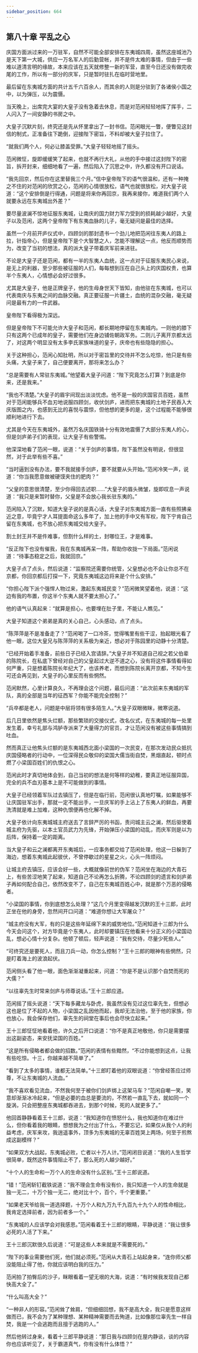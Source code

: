 ```yaml
---
sidebar_position: 664
---
```


## 第八十章 **平乱之心**

庆国方面派过来的一万驻军，自然不可能全部安排在东夷城四周，虽然这座城池乃是天下第一大城，供应一万名军人的后勤营帐，并不是件太难的事情，但由于一些难以道清言明的缘故，本来应该在五天就修整一新的军营，直至今日还没有做完收尾的工作，所以有一部分的庆军，只是暂时驻扎在临时营地里。

最后留在东夷城方面的共计五千六百余人，而其余的人则是分驻到了各诸侯小国之中，以为弹压，以为震慑。

当天晚上，出席完大宴的大皇子没有急着去休息，而是对范闲轻轻地挥了挥手，二人闪入了一间安静的书房之中。

大皇子沉默片刻，终究还是先从怀里拿出了一封书信。范闲眼光一瞥，便瞥见这封信的制式，正准备往下跪倒，迎接陛下密旨，不料却被大皇子拉住了。

“就我们两个人，何必让膝盖受罪。”大皇子轻轻地摇了摇头。

范闲微怔，旋即缓缓笑了起来，也就不再行大礼，从他的手中接过这封陛下的密旨，拆开封来，细细地看了一遍，然后陷入了沉思之中，许久都没有开口说话。

“我先回京，然后你在这里替我三个月。”信中皇帝陛下的语气很温和，还有一种掩之不住的对范闲的欣赏之心，范闲的心情很放松，语气也就很放松，对大皇子说道：“这个安排倒是行得通，问题是将来你再回京，我再来接你，难道我们两个人就要永远在东夷城出外差？”

要尽量波澜不惊地征服东夷城，让南庆的国力财力军力受到的损耗越少越好，大皇子以及范闲，这两个皇帝陛下有东夷血脉的儿子，毫无疑问是最佳的选择。

虽然一个月前开庐仪式中，四顾剑的那封遗书一个劲儿地把范闲往东夷人的路上拉，针指帝心，但是皇帝陛下是个大智慧之人，怎能不理解这一点，他反而顺势而为，改变了当初的想法，真的派大皇子带着庆军前来进驻。

不论是大皇子还是范闲，都有一半的东夷人血统，这一点对于征服东夷民心来说，是无上的利器，至少那些被征服的人们，每每想到压在自己头上的庆国权贵，也算半个东夷人，心情想必会好过很多。

尤其是大皇子，他是正牌皇子，他的生母身世天下皆知，由他驻在东夷城，也可以代表南庆与东夷之间的血脉交融。真正要征服一片疆土，血统的混杂交融，毫无疑问是最有力的一件武器。

皇帝陛下看得极为深远。

但是皇帝陛下不可能允许大皇子和范闲，都长期地停留在东夷城内。一则他的膝下只有这两个已成年的皇子，需要他们在身边铺佐朝政军务。二则儿子离开京都太远了，对这两个明显没有太多李氏家族味道的皇子，庆帝也有些隐隐的担心。

关于这种担心，范闲心知肚明，所以对于密旨里的交待并不怎么吃惊，他只是有些头痛，大皇子来了，自己便要离开，那将来怎么办？

“总是需要有人常驻东夷城。”他望着大皇子问道：“陛下究竟怎么打算？到底是你来，还是我来。”

“我也不清楚。”大皇子的眉宇间现出淡淡忧虑。他不是一般的庆国官员百姓，虽然对于范闲能够兵不血刃地说服四顾剑，收伏剑庐，进而把东夷城的土地子民吞入大庆版图之内，也感到无比的喜悦与震惊，但他想的更多的是，这个过程能不能够很顺利地进行下去。

尤其是今天在东夷城外，虽然万名庆国铁骑十分有效地震慑了大部分东夷人的心，但是剑庐弟子们的表现，让大皇子有些警惕。

他深深地看了范闲一眼，说道：“关于剑庐的事情，陛下虽然没有明说，但很显然，对于此举有些不喜。”

“当时逼到没有办法，要不我就接手剑庐，要不就要从头开始。”范闲冷笑一声，说道：“你当我愿意做被硬馍夹住的肥肉？”

“父皇的意思很清楚，至少你得回去述职……”大皇子的眉头微皱，旋即叹息一声说道：“我只是来暂时替你，父皇是不会放心我长驻东夷的。”

范闲陷入了沉默，知道大皇子说的是真心话，大皇子对东夷城方面一直有些照拂亲近之意，毕竟宁才人耳提面命这么多年了，加上他的手中又有军权，陛下宁肯自己留在东夷城，也不放心把东夷城交给大皇子。

割土封王并不是件难事，但割什么样的土，封哪位王，才是难事。

“反正陛下也没有催我，我在东夷城再呆一阵，帮助你收拢一下局面。”范闲说道：“待事态稳定之后，我就回京。”

大皇子点了点头，然后说道：“监察院还需要你统管，父皇想必也不会让你总不在京都，你回京都后打探一下，究竟东夷城这边将来是个什么安排。”

“你担心陛下派个强悍人物过来，激起东夷城民变？”范闲微笑望着他，说道：“这边有我的布置，你这半个东夷人就不要太担心了。”

他的语气认真起来：“就算是担心，也要埋在肚子里，不能让人瞧见。”

大皇子知道这个弟弟是真的关心自己，心头感动，点了点头。

“陈萍萍是不是准备走了？”范闲喝了一口冷茶，觉得嘴里有些干涩，抬起眼光看了他一眼，这位大皇兄与陈萍萍的关系极为亲近，想必对于陈园里的动静十分清楚。

“已经开始着手准备，前些日子已经入宫请辞。”大皇子并不知道自己视之若父伯辈的陈院长，在私底下曾经对自己的父皇起过大逆不道之心，没有将这件事情看得如何严重，只是想着陈院长年纪大了，也该养老，而想到陈院长离开京都，不知今生可还会再见到，大皇子的心里反而有些惘然。

范闲默然，心里计算良久，不再理会这个问题，最后问道：“此次前来东夷城的军队，真的全部是当年的征西军？你能不能完全控制？”

“兵卒都是老人，问题是中层将领有很多陌生人。”大皇子双眼微眯，微寒说道。

后几日里依然是焦头烂额，那些繁琐的交接仪式，改名仪式，在东夷城的每一处里发生着，幸亏礼部与鸿胪寺派来了大量得力的官员，才让范闲没有被这些事情搞到吐血。

然而真正让他焦头烂额的是东夷城西北面小梁国的一次民变，在那次发动民众抵抗庆国侵略者的行动中，一位深得民众敬仰的梁国大儒当街自焚，黑烟直起，顿时点燃了小梁国百姓们的仇恨之心。

范闲此时才真切地体会到，自己当初的想法是何等样的幼稚，要真正地征服异国，完全的兵不血刃基本上是不可能做到的事情。

大皇子已经领着军队过去镇压了，但是在临行前，范闲很认真地叮嘱，如果能够不让庆国驻军出手，那就一定不能出手，一旦庆军的手上沾上了东夷人的鲜血，再要洗清就是难上加难，这种仇恨便再也化解不掉。

大皇子依计向东夷城城主府送去了言辞严厉的书函，责问城主云之澜，然后驱使着城主府为先驱，以本土官员武力为先锋，开始弹压小梁国的动乱，而庆军则是以为后阵，保持着一定的距离。

当大皇子和云之澜都离开东夷城后，一应事务都交给了范闲处理，他这一日躲到了海边，想着东夷城此起彼伏，不曾停歇过的星星之火，心头一阵烦闷。

让城主府去镇压，应该会好一些，大概就像前世的伪军？范闲坐在海边的大青石上，有些苦涩地笑了起来，知道自己不论再怎么折腾，不论四顾剑的遗言和剑庐弟子再如何配合自己，依然改变不了，自己在东夷城百姓心中，就是那个万恶的侵略者。

“小梁国的事情，你到底想怎么处理？”这几个月里变得越发沉默的王十三郎，此时正坐在他的身旁，忽然间开口问道：“难道你想让大军屠众？”

“城主府没有大军，有的只是这些年延绵下来的威势地位。”范闲知道十三郎为什么今天会问这个，对方毕竟是个东夷人，此时却要镇压在他看来十分正义的小梁国动乱，想必心情十分复杂。他顿了顿后，轻声说道：“我有交待，尽量少死些人。”

“可终究还是要死人，而且刀兵一动，你怎么控制？”王十三郎的眼神有些惘然，只是盯着海上的波浪起伏。

范闲侧头看了他一眼，面色渐渐凝重起来，问道：“你是不是认识那个自焚而死的大儒？”

“以往辜先生时常来剑庐与师尊说话。”王十三郎应道。

范闲摇了摇头说道：“天下每多藏龙与卧虎，我虽然没有见过这位辜先生，但想必这也是位了不起的人物，小梁国之乱因他而起，我却无法治他，至于他的家族，你也放心，我会保存他们，辜先生的祠堂在事后也会尽快立起来。”

王十三郎怔怔地看着他，许久之后开口说道：“你不是真正地敬他，你只是需要摆出这副姿态，来安抚梁国的百姓。”

“这是所有侵略者都会做的招数。”范闲的表情有些黯然，“不过你能想到这点，让我有些吃惊。十三，你越来越不简单了。”

“看到了太多的事情，谁都无法简单。”十三郎盯着他的双眼说道：“你曾经答应过师尊，不让东夷城的人流血。”

“我不喜欢看见流血，不然我何至于被你们剑庐绑上这架马车？”范闲自嘲一笑，笑意却渐渐冰冷起来，“但是必要的血总是要流的，不然若一直乱下去，就如同一个旋涡，只会把整座东夷城都吞进去，到那个时候，死的人就更多了。”

他回首静静看着王十三郎，说道：“我知道你在愤怒什么，我也知道你在难过什么，但你看着我的眼睛，想想我为之付出了什么，不要忘记，如果仅从我个人的利益考虑，庆军来攻，我逍遥事外，顶多为东夷城的无辜百姓哭上两场，何至于煎熬成这副模样？”

“如果双方大战起，东夷城必败，亡者以十万人计。”范闲闭目说道：“我的人生哲学很简单，既然这件事情阻止不了，那么死的人越少越好。”

“十个人的生命和一万个人的生命没有什么区别。”王十三郎说道。

“错！”范闲斩钉截铁说道：“我不理会生命有没有价，我只知道一个人的生命就是独一无二，十万个独一无二，绝对比十个，百个，千个更重要。”

“如果老天爷给我一道选择题，十万个人和九万九千九百九十九个人的性命相比，我肯定选择前者，因为前者多一个。”

“东夷城的人应该学会对我感恩。”范闲看着王十三郎的眼睛，平静说道：“我让很多必死的人活了下来。”

王十三郎沉默很久后说道：“可是这些人本来就是不需要死的。”

“陛下的事业需要他们死，他们就必须死。”范闲从大青石上站起身来，“连你师父都没能阻止得了他，你就应该明白我的压力。”

范闲拍了拍臀后的沙子，眯眼看着一望无垠的大海，说道：“有时候我发现自己都快高大全了。”

“什么叫高大全？”

“一种非人的形容。”范闲耸了耸肩，“但细细回想，我不是高大全，我只是愿意这样做而已，我不会为了某种理想、某种精神需要而去殉道，比如像那位辜先生一样自焚，我是一个会逃跑而且擅于逃跑的人。”

然后他转过身来，看着十三郎平静说道：“那日我与四顾剑在屋内静谈，谈的内容你也应该听见了，关于霸道真气，你有没有什么体悟？”

